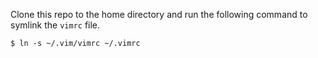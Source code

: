 Clone this repo to the home directory and run the following command to symlink the `vimrc` file.

```
$ ln -s ~/.vim/vimrc ~/.vimrc
```
